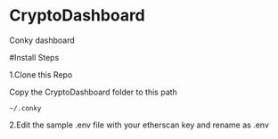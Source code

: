 # CryptoDashboard
Conky dashboard 


#Install Steps

1.Clone this Repo 

Copy the CryptoDashboard folder to this path

```
~/.conky 
```

2.Edit the sample .env file with your etherscan key and rename as .env


